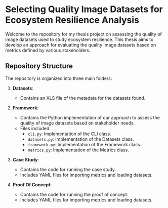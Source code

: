# Selecting Quality Image Datasets for Ecosystem Resilience Analysis
Welcome to the repository for my thesis project on assessing the quality of image datasets used to study ecosystem resilience. This thesis aims to develop an approach for evaluating the quality image datasets based on metrics defined by various stakeholders.

## Repository Structure

The repository is organized into three main folders:

1. **Datasets**:
    - Contains an XLS file of the metadata for the datasets found.

2. **Framework**:
    - Contains the Python implementation of our approach to assess the quality of image datasets based on stakeholder needs.
    - Files included:
        - `cli.py`: Implementation of the CLI class.
        - `datasets.py`: Implementation of the Datasets class.
        - `framework.py`: Implementation of the Framework class.
        - `metrics.py`: Implementation of the Metrics class.

3. **Case Study**:
    - Contains the code for running the case study.
    - Includes YAML files for importing metrics and loading datasets.
  
4. **Proof Of Concept**:
    - Contains the code for running the proof of concept.
    - Includes YAML files for importing metrics and loading datasets.
